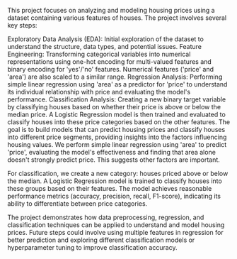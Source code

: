 This project focuses on analyzing and modeling housing prices using a dataset containing various features of houses. The project involves several key steps:

Exploratory Data Analysis (EDA): Initial exploration of the dataset to understand the structure, data types, and potential issues.
Feature Engineering: Transforming categorical variables into numerical representations using one-hot encoding for multi-valued features and binary encoding for 'yes'/'no' features. Numerical features ('price' and 'area') are also scaled to a similar range.
Regression Analysis: Performing simple linear regression using 'area' as a predictor for 'price' to understand its individual relationship with price and evaluating the model's performance.
Classification Analysis: Creating a new binary target variable by classifying houses based on whether their price is above or below the median price. A Logistic Regression model is then trained and evaluated to classify houses into these price categories based on the other features.
The goal is to build models that can predict housing prices and classify houses into different price segments, providing insights into the factors influencing housing values.
We perform simple linear regression using 'area' to predict 'price', evaluating the model's effectiveness and finding that area alone doesn't strongly predict price. This suggests other factors are important.

For classification, we create a new category: houses priced above or below the median. A Logistic Regression model is trained to classify houses into these groups based on their features. The model achieves reasonable performance metrics (accuracy, precision, recall, F1-score), indicating its ability to differentiate between price categories.

The project demonstrates how data preprocessing, regression, and classification techniques can be applied to understand and model housing prices. Future steps could involve using multiple features in regression for better prediction and exploring different classification models or hyperparameter tuning to improve classification accuracy.

